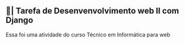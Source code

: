 ## 📑| Tarefa de Desenvenvolvimento web II com Django

  Essa foi uma atividade do curso Técnico em Informática para web
 
